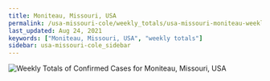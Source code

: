 ```yaml
---
title: Moniteau, Missouri, USA
permalink: /usa-missouri-cole/weekly_totals/usa-missouri-moniteau-weekly_totals.html
last_updated: Aug 24, 2021
keywords: ["Moniteau, Missouri, USA", "weekly totals"]
sidebar: usa-missouri-cole_sidebar
---
```


![Weekly Totals of Confirmed Cases for Moniteau, Missouri, USA](/covid_tracker/images/graphs/usa-missouri-moniteau-weekly_totals_graph.png)
